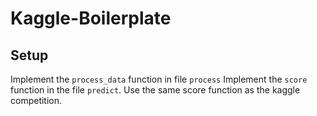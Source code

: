# Kaggle-Boilerplate
## Setup
Implement the ```process_data``` function in file ```process```
Implement the ```score``` function in the file ```predict```.  Use the same score function as the kaggle competition.
